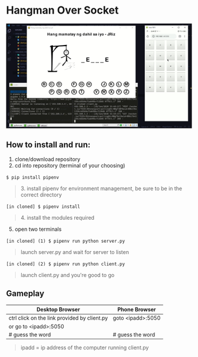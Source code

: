 # Hangman Over Socket

![logo](/images/demo.png)

## How to install and run:

1. clone/download repository <br>
2. cd into repository (terminal of your choosing)

```$ pip install pipenv```
> 3.&nbsp;install pipenv for environment management, be sure to be in the correct directory

```[in cloned] $ pipenv install```

> 4.&nbsp;install the modules required

5. open two terminals

```[in cloned] (1) $ pipenv run python server.py```

> launch server.py and wait for server to listen 

```[in cloned] (2) $ pipenv run python client.py```

> launch client.py and you're good to go

## Gameplay

Desktop Browser | Phone Browser
--------------- | -------------
ctrl click on the link provided by client.py | goto \<ipadd\>:5050
or go to \<ipadd\>:5050 | 
\# guess the word | \# guess the word

> ipadd = ip address of the computer running client.py
